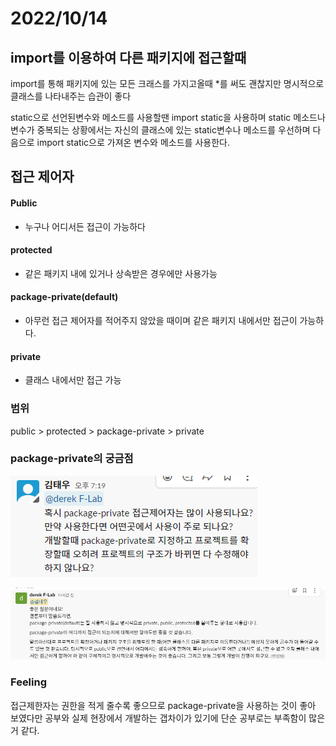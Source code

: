 # 2022/10/14

## import를 이용하여 다른 패키지에 접근할때

import를 통해 패키지에 있는 모든 크래스를 가지고올때 *를 써도 괜찮지만 명시적으로 클래스를 나타내주는 습관이 좋다

static으로 선언된변수와 메소드를 사용할땐 import static을 사용하며 static 메소드나 변수가 
중복되는 상황에서는 자신의 클래스에 있는 static변수나 메소드를 우선하며 다음으로 import static으로 가져온
변수와 메소드를 사용한다.


## 접근 제어자

#### Public
- 누구나 어디서든 접근이 가능하다

#### protected
- 같은 패키지 내에 있거나 상속받은 경우에만 사용가능

#### package-private(default)
- 아무런 접근 제어자를 적어주지 않았을 때이며 같은 패키지 내에서만 접근이 가능하다.

#### private
- 클래스 내에서만 접근 가능

### 범위

public > protected > package-private > private



### package-private의 궁금점

![img_1.png](img_1.png)



![img_2.png](img_2.png)


### Feeling
접근제한자는 권한을 적게 줄수록 좋으므로 package-private을 사용하는 것이 좋아 보였다만
공부와 실제 현장에서 개발하는 갭차이가 있기에 단순 공부로는 부족함이 많은거 같다.

